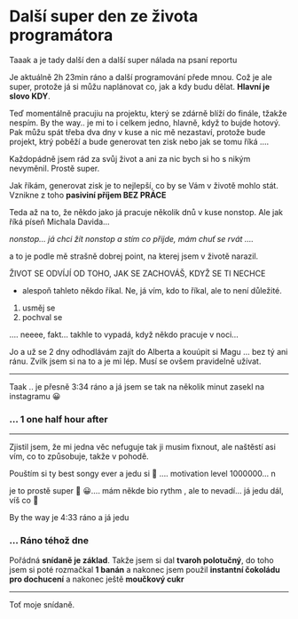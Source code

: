 # Další super den ze života programátora

Taaak a je tady další den a další super nálada na psaní reportu

Je aktuálně 2h 23min ráno a další programování přede mnou. Což je ale super, protože já si můžu naplánovat co, jak a kdy budu dělat. **Hlavní je slovo KDY**. 

Teď momentálně pracujiu na projektu, který se zdárně blíží do finále, tžakže nespím. By the way.. je mi to i celkem jedno, hlavně, když to bujde hotový. Pak můžu spát třeba dva dny v kuse a nic mě nezastaví, protože bude projekt, ktrý poběží a bude generovat ten zisk nebo jak se tomu říká …. 

Každopádně jsem rád za svůj život a ani za nic bych si ho s nikým nevyměnil. Prostě super. 

Jak říkám, generovat zisk je to nejlepší, co by se Vám v životě mohlo stát. Vznikne z toho **pasiviní příjem BEZ PRÁCE** 

Teda až na to, že někdo jako já pracuje několik dnů v kuse nonstop. Ale jak říká píseň Michala Davida… 

 *nonstop… já chci žít nonstop a stím co přijde, mám chuť se rvát ….* 

a to je podle mě strašně dobrej point, na kterej jsem v životě narazil. 

ŽIVOT SE ODVÍJÍ OD TOHO, JAK SE ZACHOVÁŠ, KDYŽ SE TI NECHCE

- alespoň tahleto někdo říkal. Ne, já vím, kdo to říkal, ale to není důležité.

1. usměj se
2. pochval se 

…. neeee, fakt… takhle to vypadá, když někdo pracuje v noci… 

Jo a už se 2 dny odhodlávám zajít do Alberta a kouúpit si Magu … bez tý ani ránu. Zvilk jsem si na to a je mi lép. Musí se ovšem pravidelně užívat. 

---

Taak .. je přesně 3:34 ráno a já jsem se tak na několik minut zasekl na instagramu 😀

### … 1 one half hour after

---

Zjistil jsem, že mi jedna věc nefuguje tak ji musim fixnout, ale naštěstí asi vím, co to způsobuje, takže v pohodě. 

Pouštím si ty best songy ever a jedu si 🙂 …. motivation level 1000000… n

je to prostě super 🙂 😀…. mám někde bio rythm , ale to nevadí… já jedu  dál, víš co 🙂

By the way je 4:33 ráno a já jedu 

### … Ráno téhož dne

Pořádná **snídaně je základ**. Takže jsem si dal **tvaroh polotučný**, do toho jsem si poté rozmačkal **1 banán** a nakonec jsem použil **instantní čokoládu pro dochucení** a nakonec ještě **moučkový cukr** 

---

Toť moje snídaně.